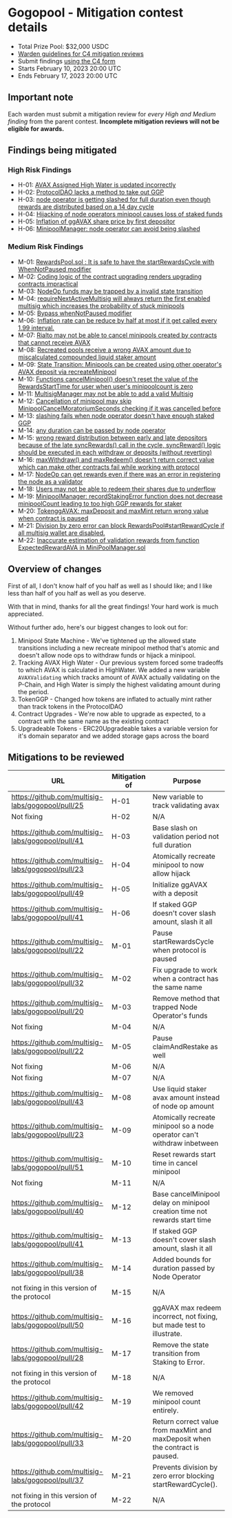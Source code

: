 # Gogopool - Mitigation contest details

- Total Prize Pool: $32,000 USDC
- [Warden guidelines for C4 mitigation reviews](https://code4rena.notion.site/Guidelines-for-Versus-mitigation-reviews-ed10fc5cfbf640bd8dcec66f38b343c4)
- Submit findings [using the C4 form](https://code4rena.com/contests/YYYY-MM-sponsorName-mitigation-contest/submit)
- Starts February 10, 2023 20:00 UTC
- Ends February 17, 2023 20:00 UTC

## Important note

Each warden must submit a mitigation review for _every High and Medium finding_ from the parent contest. **Incomplete mitigation reviews will not be eligible for awards.**

## Findings being mitigated

### High Risk Findings

- H-01: [AVAX Assigned High Water is updated incorrectly](https://github.com/code-423n4/2022-12-gogopool-findings/issues/566)
- H-02: [ProtocolDAO lacks a method to take out GGP](https://github.com/code-423n4/2022-12-gogopool-findings/issues/532)
- H-03: [node operator is getting slashed for full duration even though rewards are distributed based on a 14 day cycle](https://github.com/code-423n4/2022-12-gogopool-findings/issues/493)
- H-04: [Hijacking of node operators minipool causes loss of staked funds](https://github.com/code-423n4/2022-12-gogopool-findings/issues/213)
- H-05: [Inflation of ggAVAX share price by first depositor](https://github.com/code-423n4/2022-12-gogopool-findings/issues/209)
- H-06: [MinipoolManager: node operator can avoid being slashed](https://github.com/code-423n4/2022-12-gogopool-findings/issues/136)

### Medium Risk Findings

- M-01: [RewardsPool.sol : It is safe to have the startRewardsCycle with WhenNotPaused modifier](https://github.com/code-423n4/2022-12-gogopool-findings/issues/823)
- M-02: [Coding logic of the contract upgrading renders upgrading contracts impractical](https://github.com/code-423n4/2022-12-gogopool-findings/issues/742)
- M-03: [NodeOp funds may be trapped by a invalid state transition](https://github.com/code-423n4/2022-12-gogopool-findings/issues/723)
- M-04: [requireNextActiveMultisig will always return the first enabled multisig which increases the probability of stuck minipools](https://github.com/code-423n4/2022-12-gogopool-findings/issues/702)
- M-05: [Bypass whenNotPaused modifier](https://github.com/code-423n4/2022-12-gogopool-findings/issues/673)
- M-06: [Inflation rate can be reduce by half at most if it get called every 1.99 interval.](https://github.com/code-423n4/2022-12-gogopool-findings/issues/648)
- M-07: [Rialto may not be able to cancel minipools created by contracts that cannot receive AVAX](https://github.com/code-423n4/2022-12-gogopool-findings/issues/623)
- M-08: [Recreated pools receive a wrong AVAX amount due to miscalculated compounded liquid staker amount](https://github.com/code-423n4/2022-12-gogopool-findings/issues/620)
- M-09: [State Transition: Minipools can be created using other operator's AVAX deposit via recreateMinipool](https://github.com/code-423n4/2022-12-gogopool-findings/issues/569)
- M-10: [Functions cancelMinipool() doesn't reset the value of the RewardsStartTime for user when user's minipoolcount is zero](https://github.com/code-423n4/2022-12-gogopool-findings/issues/555)
- M-11: [MultisigManager may not be able to add a valid Multisig](https://github.com/code-423n4/2022-12-gogopool-findings/issues/521)
- M-12: [Cancellation of minipool may skip MinipoolCancelMoratoriumSeconds checking if it was cancelled before](https://github.com/code-423n4/2022-12-gogopool-findings/issues/519)
- M-13: [slashing fails when node operator doesn't have enough staked GGP](https://github.com/code-423n4/2022-12-gogopool-findings/issues/494)
- M-14: [any duration can be passed by node operator](https://github.com/code-423n4/2022-12-gogopool-findings/issues/492)
- M-15: [wrong reward distribution between early and late depositors because of the late syncRewards() call in the cycle, syncReward() logic should be executed in each withdraw or deposits (without reverting)](https://github.com/code-423n4/2022-12-gogopool-findings/issues/478)
- M-16: [maxWithdraw() and maxRedeem() doesn't return correct value which can make other contracts fail while working with protocol](https://github.com/code-423n4/2022-12-gogopool-findings/issues/476)
- M-17: [NodeOp can get rewards even if there was an error in registering the node as a validator](https://github.com/code-423n4/2022-12-gogopool-findings/issues/471)
- M-18: [Users may not be able to redeem their shares due to underflow](https://github.com/code-423n4/2022-12-gogopool-findings/issues/317)
- M-19: [MinipoolManager: recordStakingError function does not decrease minipoolCount leading to too high GGP rewards for staker](https://github.com/code-423n4/2022-12-gogopool-findings/issues/235)
- M-20: [TokenggAVAX: maxDeposit and maxMint return wrong value when contract is paused](https://github.com/code-423n4/2022-12-gogopool-findings/issues/144)
- M-21: [Division by zero error can block RewardsPool#startRewardCycle if all multisig wallet are disabled.](https://github.com/code-423n4/2022-12-gogopool-findings/issues/143)
- M-22: [Inaccurate estimation of validation rewards from function ExpectedRewardAVA in MiniPoolManager.sol](https://github.com/code-423n4/2022-12-gogopool-findings/issues/122)

## Overview of changes

First of all, I don't know half of you half as well as I should like; and I like less than half of you half as well as you deserve.

With that in mind, thanks for all the great findings! Your hard work is much appreciated.

Without further ado, here's our biggest changes to look out for:

1. Minipool State Machine - We've tightened up the allowed state transitions including a new recreate minipool method that's atomic and doesn't allow node ops to withdraw funds or hijack a minipool.
2. Tracking AVAX High Water - Our previous system forced some tradeoffs to which AVAX is calculated in HighWater. We added a new variable `AVAXValidating` which tracks amount of AVAX actually validating on the P-Chain, and High Water is simply the highest validating amount during the period.
3. TokenGGP - Changed how tokens are inflated to actually mint rather than track tokens in the ProtocolDAO
4. Contract Upgrades - We're now able to upgrade as expected, to a contract with the same name as the existing contract
5. Upgradeable Tokens - ERC20Upgradeable takes a variable version for it's domain separator and we added storage gaps across the board

## Mitigations to be reviewed

| URL                                               | Mitigation of | Purpose                                                                       |
| ------------------------------------------------- | ------------- | ----------------------------------------------------------------------------- |
| https://github.com/multisig-labs/gogopool/pull/25 | H-01          | New variable to track validating avax                                         |
| Not fixing                                        | H-02          | N/A                                                                           |
| https://github.com/multisig-labs/gogopool/pull/41 | H-03          | Base slash on validation period not full duration                             |
| https://github.com/multisig-labs/gogopool/pull/23 | H-04          | Atomically recreate minipool to now allow hijack                              |
| https://github.com/multisig-labs/gogopool/pull/49 | H-05          | Initialize ggAVAX with a deposit                                              |
| https://github.com/multisig-labs/gogopool/pull/41 | H-06          | If staked GGP doesn't cover slash amount, slash it all                        |
| https://github.com/multisig-labs/gogopool/pull/22 | M-01          | Pause startRewardsCycle when protocol is paused                               |
| https://github.com/multisig-labs/gogopool/pull/32 | M-02          | Fix upgrade to work when a contract has the same name                         |
| https://github.com/multisig-labs/gogopool/pull/20 | M-03          | Remove method that trapped Node Operator's funds                              |
| Not fixing                                        | M-04          | N/A                                                                           |
| https://github.com/multisig-labs/gogopool/pull/22 | M-05          | Pause claimAndRestake as well                                                 |
| Not fixing                                        | M-06          | N/A                                                                           |
| Not fixing                                        | M-07          | N/A                                                                           |
| https://github.com/multisig-labs/gogopool/pull/43 | M-08          | Use liquid staker avax amount instead of node op amount                       |
| https://github.com/multisig-labs/gogopool/pull/23 | M-09          | Atomically recreate minipool so a node operator can't withdraw inbetween      |
| https://github.com/multisig-labs/gogopool/pull/51 | M-10          | Reset rewards start time in cancel minipool                                   |
| Not fixing                                        | M-11          | N/A                                                                           |
| https://github.com/multisig-labs/gogopool/pull/40 | M-12          | Base cancelMinipool delay on minipool creation time not rewards start time    |
| https://github.com/multisig-labs/gogopool/pull/41 | M-13          | If staked GGP doesn't cover slash amount, slash it all                        |
| https://github.com/multisig-labs/gogopool/pull/38 | M-14          | Added bounds for duration passed by Node Operator                             |
| not fixing in this version of the protocol        | M-15          | N/A                                                                           |
| https://github.com/multisig-labs/gogopool/pull/50 | M-16          | ggAVAX max redeem incorrect, not fixing, but made test to illustrate.         |
| https://github.com/multisig-labs/gogopool/pull/28 | M-17          | Remove the state transition from Staking to Error.                            |
| not fixing in this version of the protocol        | M-18          | N/A                                                                           |
| https://github.com/multisig-labs/gogopool/pull/42 | M-19          | We removed minipool count entirely.                                           |
| https://github.com/multisig-labs/gogopool/pull/33 | M-20          | Return correct value from maxMint and maxDeposit when the contract is paused. |
| https://github.com/multisig-labs/gogopool/pull/37 | M-21          | Prevents division by zero error blocking startRewardCycle().                  |
| not fixing in this version of the protocol        | M-22          | N/A                                                                           |
